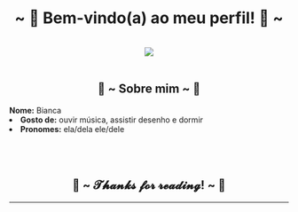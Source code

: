 <body>
<h1 align="center">~ 💖 Bem-vindo(a) ao meu perfil! 💖 ~</h1>
<br>
<div align="center">
<img src="https://raw.githubusercontent.com/innng/innng/master/assets/kyubey.gif">
</div>
<br>
<div>
<h2 align="center"> 🦊 ~ Sobre mim ~ 🦊 </h2>
<b>Nome:</b> Bianca</li>
<li>
<b>Gosto de:</b> ouvir música, assistir desenho e dormir
</li>
<li>
<b>Pronomes:</b> ela/dela ele/dele
</li>
<br>
<div>
<br>
<br>
<div>
<h2 align="center">💖 ~ 𝓣𝓱𝓪𝓷𝓴𝓼 𝓯𝓸𝓻 𝓻𝓮𝓪𝓭𝓲𝓷𝓰! ~ 💖</h2>
<hr>
</div>
</div>
</body>
